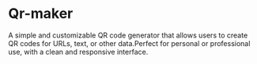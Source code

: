 # Qr-maker
A simple and customizable QR code generator that allows users to create QR codes for URLs, text, or other data.Perfect for personal or professional use, with a clean and responsive interface.
